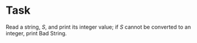 ﻿# Task

Read a string, *S*, and print its integer value; if *S* cannot be converted to an integer, print Bad String.